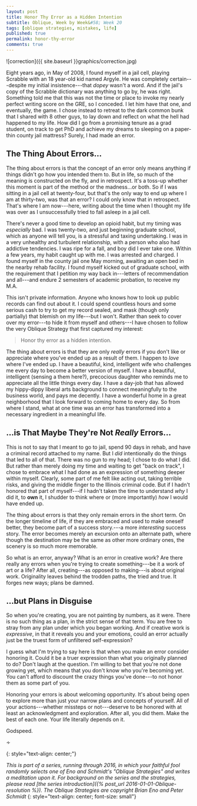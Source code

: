 ```yaml
---
layout: post
title: Honor Thy Error as a Hidden Intention
subtitle: Oblique, Week by Week&#58; Week 20
tags: [oblique strategies, mistakes, life]
published: true
permalink: honor-thy-error
comments: true
---
```

![correction]({{ site.baseurl }}graphics/correction.jpg)


Eight years ago, in May of 2008, I found myself in a jail cell, playing Scrabble with an 18 year-old kid named Argyle. He was completely certain---despite my initial insistence---that *dopey* wasn't a word. And if the jail's copy of the Scrabble dictionary was anything to go by, he was right. Something told me that this was not the time or place to invoke my nearly perfect writing score on the GRE, so I conceded. I let him have that one, and eventually, the game. I chose instead to retreat to the dark common bunk that I shared with 8 other guys, to lay down and reflect on what the hell had happened to my life. How did I go from a promising tenure as a grad student, on track to get PhD and achieve my dreams to sleeping on a paper-thin county jail mattress? Surely, I had made an error.


## The Thing About Errors...

The thing about errors is that the concept of an error only means anything if things didn't go how you intended them to. But in life, so much of the meaning is constructed on the fly, and in retrospect. It's a toss-up whether this moment is part of the method or the madness...or both. So if I was sitting in a jail cell at twenty-four, but that's the only way to end up where I am at thirty-two, was that an error? I could only know that in retrospect. That's where I am now---here, writing about the time when I thought my life was over as I unsuccessfully tried to fall asleep in a jail cell.

There's never a good time to develop an opioid habit, but my timing was *especially* bad. I was twenty-two, and just beginning graduate school, which as anyone will tell you, is a stressful and taxing undertaking. I was in a very unhealthy and turbulent relationship, with a person who also had addictive tendencies. I was ripe for a fall, and boy did I ever take one. Within a few years, my habit caught up with me. I was arrested and charged. I found myself in the county jail one May morning, awaiting an open bed in the nearby rehab facility. I found myself kicked out of graduate school, with the requirement that I petition my way back in---letters of recommendation and all---and endure 2 semesters of academic probation, to receive my M.A.

This isn't private information. Anyone who knows how to look up public records can find out about it. I could spend countless hours and some serious cash to try to get my record sealed, and mask (though only partially) that blemish on my life---but I won't. Rather than seek to cover over my error---to hide it from myself and others---I have chosen to follow the very Oblique Strategy that first captured my interest:

>Honor thy error as a hidden intention.

The thing about errors is that they are only *really* errors if you don't like or appreciate where you've ended up as a result of them. I happen to *love* where I've ended up. I have a beautiful, kind, intelligent wife who challenges me every day to become a better version of myself. I have a beautiful, intelligent (sensing a them here?), precocious daughter who reminds me to appreciate all the little things every day. I have a day-job that has allowed my hippy-dippy liberal arts background to connect meaningfully to the business world, and pays me decently. I have a wonderful home in a great neighborhood that I look forward to coming home to every day. So from where I stand, what at one time was an error has transformed into a necessary ingredient in a meaningful life.


## ...is That Maybe They're Not *Really* Errors...

This is not to say that I meant to go to jail, spend 90 days in rehab, and have a criminal record attached to my name. But I *did* intentionally do the things that led to all of that. There was no gun to my head; I chose to do what I did. But rather than merely doing my time and waiting to get "back on track", I chose to embrace what I had done as an expression of something deeper within myself. Clearly, some part of me felt like acting out, taking terrible risks, and giving the middle finger to the Illinois criminal code. But if I hadn't honored that part of myself---if I hadn't taken the time to understand *why* I did it, to **own** it, I shudder to think where or (more importantly) *how* I would have ended up.

The thing about errors is that they only remain errors in the short term. On the longer timeline of life, if they are embraced and used to make oneself better, they become part of a success story.---a more *interesting* success story. The error becomes merely an excursion onto an alternate path, where though the destination may be the same as other more ordinary ones, the  scenery is so much more memorable.

So what is an error, anyway? What is an error in creative work? Are there really any errors when you're trying to create something---be it a work of art or a life? After all, creating---as opposed to making---is about original work. Originality leaves behind the trodden paths, the tried and true. It forges new ways; plans be damned.


## ...but Plans in Disguise

So when you're creating, you are not painting by numbers, as it were.  There is no such thing as a plan, in the strict sense of that term. You are free to stray from any plan under which you began working. And if creative work is *expressive*, in that it reveals you and your emotions, could an error actually just be the truest form of unfiltered self-expression?

I guess what I'm trying to say here is that when you make an error consider honoring it. Could it be a truer expression than what you originally planned to do? Don't laugh at the question. I'm willing to bet that you're not done growing yet, which means that you don't know who you're becoming yet. You can't afford to discount the crazy things you've done---to not honor them as some part of you.

Honoring your errors is about welcoming opportunity. It's about being open to explore more than just your narrow plans and concepts of yourself. All of your actions---whether missteps or not---deserve to be honored with at least an acknowledgment and exploration. After all, you did them. Make the best of each one. Your life literally depends on it.

Godspeed.

<p>&homtht;</p>
{: style="text-align: center;"}

*This is part of a series, running through 2016, in which your faithful fool randomly selects one of Eno and Schmidt's "Oblique Strategies" and writes a meditation upon it. For background on the series and the strategies, please read [the series introduction]({% post_url 2016-01-01-Oblique-resolution %}). The Oblique Strategies are copyright Brian Eno and Peter Schmidt*
{: style="text-align: center; font-size: small"}

